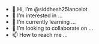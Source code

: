- 👋 Hi, I’m @siddhesh25lancelot
- 👀 I’m interested in ...
- 🌱 I’m currently learning ...
- 💞️ I’m looking to collaborate on ...
- 📫 How to reach me ...

<!---
siddhesh25lancelot/siddhesh25lancelot is a ✨ special ✨ repository because its `README.md` (this file) appears on your GitHub profile.
You can click the Preview link to take a look at your changes.
--->
